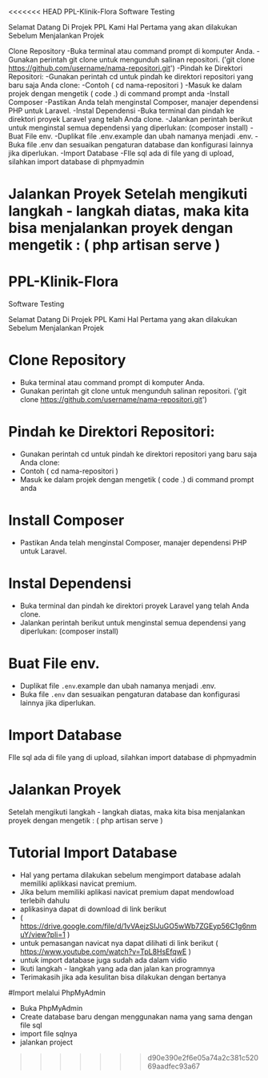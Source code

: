 
<<<<<<< HEAD
PPL-Klinik-Flora
Software Testing

Selamat Datang Di Projek PPL Kami Hal Pertama yang akan dilakukan Sebelum Menjalankan Projek

Clone Repository
-Buka terminal atau command prompt di komputer Anda.
-Gunakan perintah git clone untuk mengunduh salinan repositori. ('git clone https://github.com/username/nama-repositori.git')
-Pindah ke Direktori Repositori:
-Gunakan perintah cd untuk pindah ke direktori repositori yang baru saja Anda clone:
-Contoh ( cd nama-repositori )
-Masuk ke dalam projek dengan mengetik ( code .) di command prompt anda
-Install Composer
-Pastikan Anda telah menginstal Composer, manajer dependensi PHP untuk Laravel.
-Instal Dependensi
-Buka terminal dan pindah ke direktori proyek Laravel yang telah Anda clone.
-Jalankan perintah berikut untuk menginstal semua dependensi yang diperlukan: (composer install)
-Buat File env.
-Duplikat file .env.example dan ubah namanya menjadi .env.
-Buka file .env dan sesuaikan pengaturan database dan konfigurasi lainnya jika diperlukan.
-Import Database
-FIle sql ada di file yang di upload, silahkan import database di phpmyadmin

Jalankan Proyek
Setelah mengikuti langkah - langkah diatas, maka kita bisa menjalankan proyek dengan mengetik : ( php artisan serve )
=======
# PPL-Klinik-Flora
Software Testing

Selamat Datang Di Projek PPL Kami 
Hal Pertama yang akan dilakukan Sebelum Menjalankan Projek

# Clone Repository
- Buka terminal atau command prompt di komputer Anda.
- Gunakan perintah git clone untuk mengunduh salinan repositori.
('git clone https://github.com/username/nama-repositori.git')

# Pindah ke Direktori Repositori:
- Gunakan perintah cd untuk pindah ke direktori repositori yang baru saja Anda clone:
- Contoh ( cd nama-repositori )
-  Masuk ke dalam projek dengan mengetik
   ( code .) di command prompt anda

# Install Composer
- Pastikan Anda telah menginstal Composer, manajer dependensi PHP untuk Laravel.

# Instal Dependensi 
- Buka terminal dan pindah ke direktori proyek Laravel yang telah Anda clone.
- Jalankan perintah berikut untuk menginstal semua dependensi yang diperlukan:
   (composer install)
# Buat File env.
- Duplikat file `.env`.example dan ubah namanya menjadi .env.
- Buka file `.env` dan sesuaikan pengaturan database dan konfigurasi lainnya jika diperlukan.

# Import Database
 FIle sql ada di file yang di upload, silahkan import database di phpmyadmin


# Jalankan Proyek
Setelah mengikuti langkah - langkah diatas, maka kita bisa menjalankan proyek dengan mengetik : 
( php artisan serve )


 # Tutorial Import Database

- Hal yang pertama dilakukan sebelum mengimport database adalah memiliki aplikkasi navicat premium.
- Jika belum memiliki aplikasi navicat premium dapat mendowload terlebih dahulu
- aplikasinya dapat di download di link berikut 
- ( https://drive.google.com/file/d/1vVAejzSIJuGO5wWb7ZGEyp56C1g6nmuY/view?pli=1 )
- untuk pemasangan navicat nya dapat dilihati di link berikut ( https://www.youtube.com/watch?v=TpL8HsEfqwE )
- untuk import database juga sudah ada dalam vidio
- Ikuti langkah - langkah yang ada dan jalan kan programnya
- Terimakasih jika ada kesulitan bisa dilakukan dengan bertanya

#Import melalui PhpMyAdmin
- Buka PhpMyAdmin
- Create database baru dengan menggunakan nama yang sama dengan file sql
- import file sqlnya
- jalankan project


>>>>>>> d90e390e2f6e05a74a2c381c52069aadfec93a67
